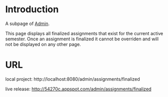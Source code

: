 # Introduction #

A subpage of [Admin](http://code.google.com/p/cs373-54270c/wiki/Admin).

This page displays all finalized assignments that exist for the current active semester.  Once an assignment is finalized it cannot be overriden and will not be displayed on any other page.

# URL #

local project: http://localhost:8080/admin/assignments/finalized

live release: http://54270c.appspot.com/admin/assignments/finalized